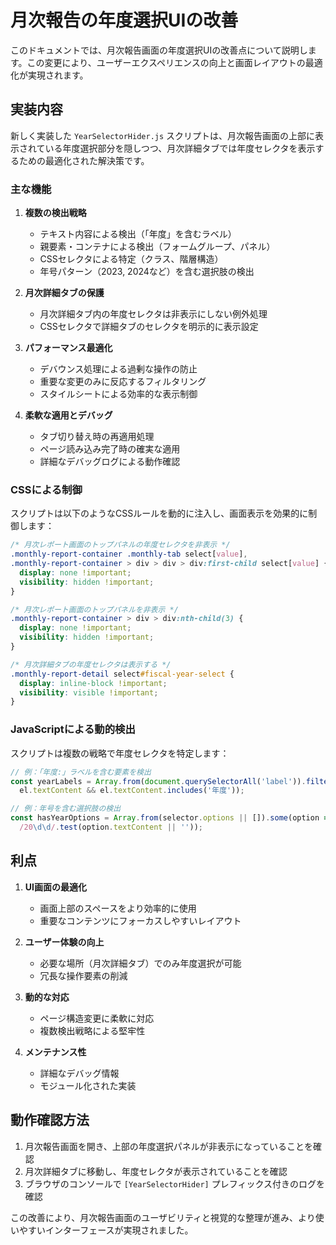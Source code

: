 # 月次報告の年度選択UIの改善

このドキュメントでは、月次報告画面の年度選択UIの改善点について説明します。この変更により、ユーザーエクスペリエンスの向上と画面レイアウトの最適化が実現されます。

## 実装内容

新しく実装した `YearSelectorHider.js` スクリプトは、月次報告画面の上部に表示されている年度選択部分を隠しつつ、月次詳細タブでは年度セレクタを表示するための最適化された解決策です。

### 主な機能

1. **複数の検出戦略**
   - テキスト内容による検出（「年度」を含むラベル）
   - 親要素・コンテナによる検出（フォームグループ、パネル）
   - CSSセレクタによる特定（クラス、階層構造）
   - 年号パターン（2023, 2024など）を含む選択肢の検出

2. **月次詳細タブの保護**
   - 月次詳細タブ内の年度セレクタは非表示にしない例外処理
   - CSSセレクタで詳細タブのセレクタを明示的に表示設定

3. **パフォーマンス最適化**
   - デバウンス処理による過剰な操作の防止
   - 重要な変更のみに反応するフィルタリング
   - スタイルシートによる効率的な表示制御

4. **柔軟な適用とデバッグ**
   - タブ切り替え時の再適用処理
   - ページ読み込み完了時の確実な適用
   - 詳細なデバッグログによる動作確認

### CSSによる制御

スクリプトは以下のようなCSSルールを動的に注入し、画面表示を効果的に制御します：

```css
/* 月次レポート画面のトップパネルの年度セレクタを非表示 */
.monthly-report-container .monthly-tab select[value],
.monthly-report-container > div > div > div:first-child select[value] {
  display: none !important;
  visibility: hidden !important;
}

/* 月次レポート画面のトップパネルを非表示 */
.monthly-report-container > div > div:nth-child(3) {
  display: none !important;
  visibility: hidden !important;
}

/* 月次詳細タブの年度セレクタは表示する */
.monthly-report-detail select#fiscal-year-select {
  display: inline-block !important;
  visibility: visible !important;
}
```

### JavaScriptによる動的検出

スクリプトは複数の戦略で年度セレクタを特定します：

```javascript
// 例：「年度:」ラベルを含む要素を検出
const yearLabels = Array.from(document.querySelectorAll('label')).filter(el => 
  el.textContent && el.textContent.includes('年度'));

// 例：年号を含む選択肢の検出
const hasYearOptions = Array.from(selector.options || []).some(option => 
  /20\d\d/.test(option.textContent || ''));
```

## 利点

1. **UI画面の最適化**
   - 画面上部のスペースをより効率的に使用
   - 重要なコンテンツにフォーカスしやすいレイアウト

2. **ユーザー体験の向上**
   - 必要な場所（月次詳細タブ）でのみ年度選択が可能
   - 冗長な操作要素の削減

3. **動的な対応**
   - ページ構造変更に柔軟に対応
   - 複数検出戦略による堅牢性

4. **メンテナンス性**
   - 詳細なデバッグ情報
   - モジュール化された実装

## 動作確認方法

1. 月次報告画面を開き、上部の年度選択パネルが非表示になっていることを確認
2. 月次詳細タブに移動し、年度セレクタが表示されていることを確認
3. ブラウザのコンソールで `[YearSelectorHider]` プレフィックス付きのログを確認

この改善により、月次報告画面のユーザビリティと視覚的な整理が進み、より使いやすいインターフェースが実現されました。
